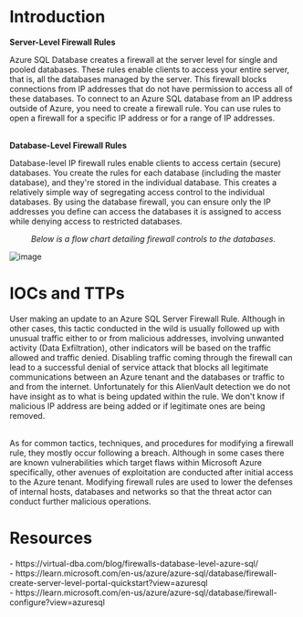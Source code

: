 <h1> Introduction </h1>

**Server-Level Firewall Rules**

Azure SQL Database creates a firewall at the server level for single and pooled databases. These rules enable clients to access your entire server, that is, all the databases managed by the server. This firewall blocks connections from IP addresses that do not have permission to access all of these databases. To connect to an Azure SQL database from an IP address outside of Azure, you need to create a firewall rule. You can use rules to open a firewall for a specific IP address or for a range of IP addresses.

<br> **Database-Level Firewall Rules**

Database-level IP firewall rules enable clients to access certain (secure) databases. You create the rules for each database (including the master database), and they're stored in the individual database. This creates a relatively simple way of segregating access control to the individual databases. By using the database firewall, you can ensure only the IP addresses you define can access the databases it is assigned to access while denying access to restricted databases.

_<p align="center"> Below is a flow chart detailing firewall controls to the databases.</p>_

![image](https://github.com/jake-44/Knowledge-Base/assets/72994837/6e0768f8-9d26-43c8-a8c0-42599060ecfb)


<h1> IOCs and TTPs </h1>
User making an update to an Azure SQL Server Firewall Rule. Although in other cases, this tactic conducted in the wild is usually followed up with unusual traffic either to or from malicious addresses, involving unwanted activity (Data Exfiltration), other indicators will be based on the traffic allowed and traffic denied. Disabling traffic coming through the firewall can lead to a successful denial of service attack that blocks all legitimate communications between an Azure tenant and the databases or traffic to and from the internet. Unfortunately for this AlienVault detection we do not have insight as to what is being updated within the rule. We don't know if malicious IP address are being added or if legitimate ones are being removed. 

<br> As for common tactics, techniques, and procedures for modifying a firewall rule, they mostly occur following a breach. Although in some cases there are known vulnerabilities which target flaws within Microsoft Azure specifically, other avenues of exploitation are conducted after initial access to the Azure tenant. Modifying firewall rules are used to lower the defenses of internal hosts, databases and networks so that the threat actor can conduct further malicious operations.

<h1> Resources </h1>
- https://virtual-dba.com/blog/firewalls-database-level-azure-sql/
<br> - https://learn.microsoft.com/en-us/azure/azure-sql/database/firewall-create-server-level-portal-quickstart?view=azuresql
<br> - https://learn.microsoft.com/en-us/azure/azure-sql/database/firewall-configure?view=azuresql
